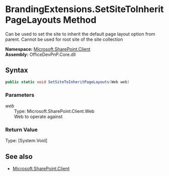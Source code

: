 # BrandingExtensions.SetSiteToInheritPageLayouts Method  
Can be used to set the site to inherit the default page layout option from parent. Cannot be used for root site of the site collection  

**Namespace:** [Microsoft.SharePoint.Client](Microsoft.SharePoint.Client.md)  
**Assembly:** OfficeDevPnP.Core.dll  
## Syntax
```C#
public static void SetSiteToInheritPageLayouts(Web web)
```
### Parameters
*web*  
&emsp;&emsp;Type: Microsoft.SharePoint.Client.Web  
&emsp;&emsp;Web to operate against  
  
### Return Value
Type: [System.Void]  

## See also
- [Microsoft.SharePoint.Client](Microsoft.SharePoint.Client.md)
